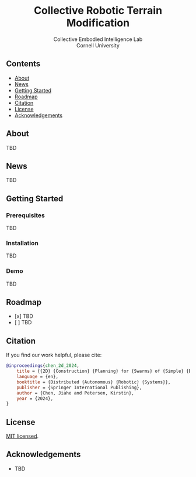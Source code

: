 <br>
<p align="center">
<h1 align="center"><strong>Collective Robotic Terrain Modification</strong></h1>
  <p align="center">
    Collective Embodied Intelligence Lab
    <br>
    Cornell University 
  </p>

  ## Contents

- [About](#-about) 
- [News](#-news)
- [Getting Started](#-getting-started)
- [Roadmap](#-roadmap)
- [Citation](#-citation)
- [License](#-license)
- [Acknowledgements](#-acknowledgements)

## About

TBD

## News

TBD

## Getting Started

### Prerequisites

TBD

### Installation

TBD

### Demo

TBD 

## Roadmap

- \[x\] TBD
- \[ \] TBD

## Citation

If you find our work helpful, please cite:

```bibtex
@inproceedings{chen_2d_2024,
	title = {{2D} {Construction} {Planning} for {Swarms} of {Simple} {Earthmover} {Robots}},
	language = {en},
	booktitle = {Distributed {Autonomous} {Robotic} {Systems}},
	publisher = {Springer International Publishing},
	author = {Chen, Jiahe and Petersen, Kirstin},
	year = {2024},
}
```

</details>

## License

[MIT licensed](LICENSE).

## Acknowledgements

- TBD
